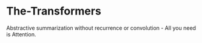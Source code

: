 # The-Transformers
Abstractive summarization without recurrence or convolution - All you need is Attention.
